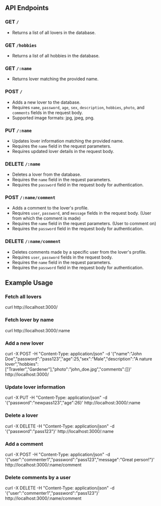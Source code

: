## API Endpoints

### GET `/`

- Returns a list of all lovers in the database.

### GET `/hobbies`

- Returns a list of all hobbies in the database.

### GET `/:name`

- Returns lover matching the provided name.

### POST `/`

- Adds a new lover to the database.
- Requires `name`, `password`, `age`, `sex`, `description`, `hobbies`, `photo`, and `comments` fields in the request body.
- Supported image formats: jpg, jpeg, png.

### PUT `/:name`

- Updates lover information matching the provided name.
- Requires the `name` field in the request parameters.
- Requires updated lover details in the request body.

### DELETE `/:name`

- Deletes a lover from the database.
- Requires the `name` field in the request parameters.
- Requires the `password` field in the request body for authentication.

### POST `/:name/comment`

- Adds a comment to the lover's profile.
- Requires `user`, `password`, and `message` fields in the request body. (User from which the comment is made)
- Requires the `name` field in the request parameters. (User to comment on)
- Requires the `password` field in the request body for authentication.

### DELETE `/:name/comment`

- Deletes comments made by a specific user from the lover's profile.
- Requires `user`, `password` fields in the request body.
- Requires the `name` field in the request parameters.
- Requires the `password` field in the request body for authentication.

## Example Usage

### Fetch all lovers

curl http://localhost:3000/

### Fetch lover by name

curl http://localhost:3000/:name

### Add a new lover

curl -X POST -H "Content-Type: application/json" -d '{"name":"John Doe","password":"pass123","age":25,"sex":"Male","description":"A nature lover","hobbies":["Traveler","Gardener"],"photo":"john_doe.jpg","comments":[]}' http://localhost:3000/

### Update lover information

curl -X PUT -H "Content-Type: application/json" -d '{"password":"newpass123","age":26}' http://localhost:3000/:name

### Delete a lover

curl -X DELETE -H "Content-Type: application/json" -d '{"password":"pass123"}' http://localhost:3000/:name

### Add a comment

curl -X POST -H "Content-Type: application/json" -d '{"user":"commenter1","password":"pass123","message":"Great person!"}' http://localhost:3000/:name/comment

### Delete comments by a user

curl -X DELETE -H "Content-Type: application/json" -d '{"user":"commenter1","password":"pass123"}' http://localhost:3000/:name/comment
